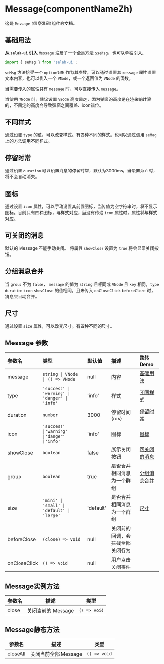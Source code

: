 # Message(componentNameZh)

这是 `Message` (信息弹窗)组件的文档。
## 基础用法
**从 `selab-ui` 引入**
`Message` 注册了一个全局方法 `$seMsg`，也可以单独引入。

```js
import { seMsg } from 'selab-ui';
```
`seMsg` 方法接受一个 `option对象` 作为其参数，可以通过设置其 `message` 属性设置文本内容，也可以传入一个 `VNode`，或一个返回值为 `VNode` 的函数。

当需要传入的属性只有 `message` 时，可以直接传入 `message`。

当使用 `VNode` 时，建议设置 `VNode` 高度固定，因为弹窗的高度是在渲染前计算的，不固定的高度会导致弹窗之间覆盖、icon错位。
<preview path="../../demos/message/messageBase.vue" title="基本使用" description=" "></preview>

## 不同样式
通过设置 `type` 的值，可以改变样式。有四种不同的样式。也可以通过调用 `seMag` 上的方法调用不同样式。 
<preview path="../../demos/message/messageType.vue" title="基本使用" description=" "></preview>

## 停留时常
通过设置 `duration` 可以设置消息的停留时常，默认为3000ms。当设置为 `0` 时，将不会自动消失。
<preview path="../../demos/message/messageDuration.vue" title="基本使用" description=" "></preview>

## 图标
通过设置 `icon` 属性，可以手动设置其前置图标，当传值为空字符串时，将不显示图标。目前只有四种图标，与样式对应，当没有传递 `icon` 属性时，属性将与样式对应。
<preview path="../../demos/message/messageIcon.vue" title="基本使用" description=" "></preview>

## 可关闭的消息
默认的 Message 不能手动关闭。 将属性 `showClose` 设置为 `true` 将会显示关闭按钮。
<preview path="../../demos/message/messageShowClose.vue" title="基本使用" description=" "></preview>

## 分组消息合并
当 `group` 不为 `false`， `message` 的值为 `string` 且相同或 `VNode` 且 `key` 相同，`type` `duration` `icon` `showClose` 的值相同，且未传入 `onCloseClick` `beforeClose` 时，消息会自动合并。
<preview path="../../demos/message/messageGroup.vue" title="基本使用" description=" "></preview>

## 尺寸
通过设置 `size` 属性，可以改变尺寸。有四种不同的尺寸。
<preview path="../../demos/message/messageSize.vue" title="基本使用" description=" "></preview>


<!-- ## Message的基础配置 -->

## Message 参数

| 参数名       | 类型                                           | 默认值 | 描述                             | 跳转 Demo |
| :----------- | :--------------------------------------------- | :-------- | :------------------------------- | :-------- |
| message      | `string \| VNode \| () => VNode`               | null      | 内容                             |[基础用法](#基础用法)|
| type         | `'success' \| 'warning' \| 'danger' \| 'info'` | 'info'    | 样式                             |[不同样式](#不同样式)|
| duration     | `number`                                       | 3000      | 停留时间(ms)                     |[停留时常](#停留时常)|
| icon         | `'success' \|'warning' \|'danger' \|'info'`    | 'info'    | 图标                             |[图标](#图标)|
| showClose    | `boolean`                                      | false     | 展示关闭按钮                     |[可关闭的消息](#可关闭的消息)|
| group        | `boolean`                                      | true      | 是否合并相同消息为一个群组       |[分组消息合并](#分组消息合并)|
| size         | `'mini' \| 'small' \| 'default' \| 'large'`    | 'default' | 是否合并相同消息为一个群组       |[尺寸](#尺寸)|
| beforeClose  | `(close) => void`                              | null      | 关闭前的回调，会拦截全部关闭行为 |           |
| onCloseClick | `() => void`                                   | null      | 用户点击关闭事件                 |           |


## Message实例方法
| 参数名 | 描述 | 类型 |
| ------ | ---- | --------- |
| close  | 关闭当前的 Message | `() => void` |

## Message静态方法
| 参数名 | 描述 | 类型 |
| ------ | ---- | --------- |
| closeAll  | 关闭当前全部 Message | `() => void` |

